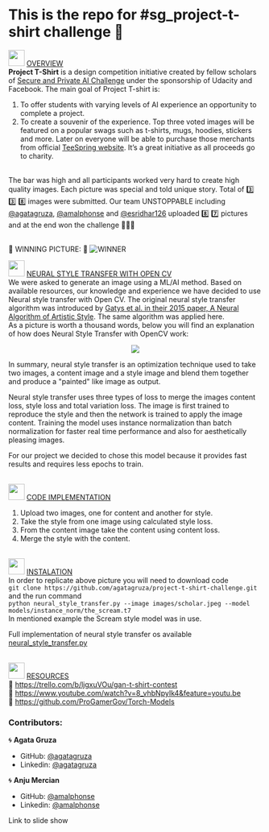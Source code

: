 # This is the repo for #sg_project-t-shirt challenge :shirt:


<img height="32" width="32" src="https://cdn.jsdelivr.net/npm/simple-icons@latest/icons/simpleicons.svg" /> <ins> OVERVIEW</ins></br>
**Project T-Shirt** is a design competition initiative created by fellow scholars of [Secure and Private AI Challenge](https://www.udacity.com/facebook-AI-scholarship) under the sponsorship of Udacity and Facebook. The main goal of Project T-shirt is:
1.	To offer students with varying levels of AI experience an opportunity to complete a project.
2.	To create a souvenir of the experience. Top three voted images will be featured on a popular swags such as t-shirts, mugs, hoodies, stickers and more. Later on  everyone will be able to purchase those merchants from official [TeeSpring website](https://teespring.com/ ). It’s a great initiative as all proceeds go to charity. </br></br>

The bar was high and all participants worked very hard to create high quality images. Each picture was special and told unique story. Total of :three: :three: :eight: images were submitted. Our team UNSTOPPABLE including [@agatagruza](https://github.com/agatagruza), [@amalphonse](https://github.com/amalphonse) and [@esridhar126](https://github.com/esridhar126) uploaded :eight: :seven: pictures and at the end won the challenge  :star2::star2::star2: </br></br>

:shirt: WINNING PICTURE: :shirt:
![WINNER](https://user-images.githubusercontent.com/7014697/63242448-42f10a80-c20c-11e9-9ab5-ab856cdb8f3c.jpg)</br>


<img height="32" width="32" src="https://cdn.jsdelivr.net/npm/simple-icons@latest/icons/simpleicons.svg" /> <ins> NEURAL STYLE TRANSFER WITH OPEN CV</ins></br>
We were asked to generate an image using a ML/AI method. Based on available resources, our knowledge and experience we have decided to use Neural style transfer with Open CV. The original neural style transfer algorithm was introduced by [Gatys et al. in their 2015 paper, A Neural Algorithm of Artistic Style](https://arxiv.org/pdf/1508.06576.pdf). The same algorithm was applied here. </br>
As a picture is worth a thousand words, below you will find an explanation of how does Neural Style Transfer with OpenCV work:
<p align="center">
  <img src="https://user-images.githubusercontent.com/7014697/63244674-e7764b00-c212-11e9-91da-1931a55e26d8.jpg">
</p>

In summary, neural style transfer is an optimization technique used to take two images, a content image and a style image and blend them together and produce a "painted" like image as output.


Neural style transfer uses three types of loss to merge the images
content loss, style loss and total variation loss. The image is first trained to reproduce the style and then the network is trained to apply the image content. Training the model uses instance normalization than batch normalization for faster real time performance and also for aesthetically pleasing images.

For our project we decided to chose this model because it provides fast results and requires less epochs to train.</br></br>


<img height="32" width="32" src="https://cdn.jsdelivr.net/npm/simple-icons@latest/icons/simpleicons.svg" /> <ins> CODE IMPLEMENTATION</ins></br>
1) Upload two images, one for content and another for style.
2) Take the style from one image using calculated style loss.
3) From the content image take the content using content loss. 
4) Merge the style with the content.</br></br>


<img height="32" width="32" src="https://cdn.jsdelivr.net/npm/simple-icons@latest/icons/simpleicons.svg" /> <ins> INSTALATION</ins></br>
In order to replicate above picture you will need to download code</br> 
```git clone https://github.com/agatagruza/project-t-shirt-challenge.git``` and the run command</br> 
```python neural_style_transfer.py --image images/scholar.jpeg --model models/instance_norm/the_scream.t7``` </br>
In mentioned example the Scream style model was in use.</br>

Full implementation of neural style transfer os available [neural_style_transfer.py](https://github.com/agatagruza/project-t-shirt-challenge/blob/neural-style-transfer/neural_style_transfer.py)</br></br>


<img height="32" width="32" src="https://cdn.jsdelivr.net/npm/simple-icons@latest/icons/simpleicons.svg" /> <ins> RESOURCES</ins></br>
:link: https://trello.com/b/ljgxuVOu/gan-t-shirt-contest </br>
:link: https://www.youtube.com/watch?v=8_vhbNpyIk4&feature=youtu.be </br>
:link: https://github.com/ProGamerGov/Torch-Models </br>

### **Contributors:**
:cyclone: **Agata Gruza** 
- GitHub: [@agatagruza](https://github.com/agatagruza) 
- Linkedin: [@agatagruza](https://www.linkedin.com/in/agatagruza/)</br>

:cyclone: **Anju Mercian** 
- GitHub: [@amalphonse](https://github.com/amalphonse)
- Linkedin: [@amalphonse](https://www.linkedin.com/in/anjumercian/)


Link to slide show
